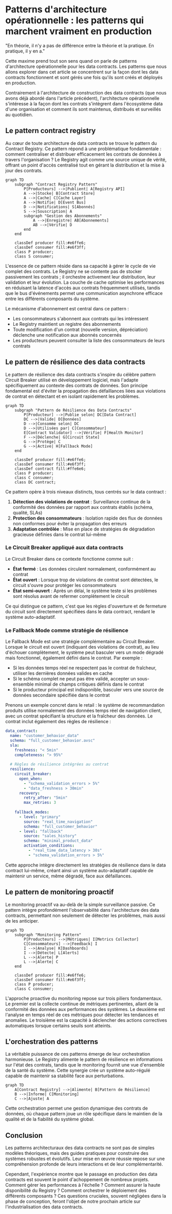 # Patterns d'architecture opérationnelle : les patterns qui marchent vraiment en production

"En théorie, il n'y a pas de différence entre la théorie et la pratique. En pratique, il y en a." 

Cette maxime prend tout son sens quand on parle de patterns d'architecture opérationnelle pour les data contracts. Les patterns que nous allons explorer dans cet article se concentrent sur la façon dont les data contracts fonctionnent et sont gérés une fois qu'ils sont créés et déployés en production.

Contrairement à l'architecture de construction des data contracts (que nous avons déjà abordé dans l'article précédent), l'architecture opérationnelle s'intéresse à la façon dont les contrats s'intègrent dans l'écosystème data d'une organisation et comment ils sont maintenus, distribués et surveillés au quotidien.

## Le pattern contract registry

Au cœur de toute architecture de data contracts se trouve le pattern du Contract Registry. Ce pattern répond à une problématique fondamentale : comment centraliser et distribuer efficacement les contrats de données à travers l'organisation ? Le Registry agit comme une source unique de vérité, offrant un point d'accès centralisé tout en gérant la distribution et la mise à jour des contrats.

```mermaid
graph TD
    subgraph "Contract Registry Pattern"
        P[Producteurs] -->|Publient| A[Registry API]
        A -->|Stocke| B[Contract Store]
        A -->|Cache| C[Cache Layer]
        A -->|Notifie| D[Event Bus]
        D -->|Notifications| S[Abonnés]
        S -->|Souscription| A
        subgraph "Gestion des Abonnements"
            A -->|Enregistre| AB[Abonnements]
            AB -->|Vérifie| D
        end
    end

    classDef producer fill:#e6ffe6;
    classDef consumer fill:#e6f3ff;
    class P producer;
    class S consumer;
```

L'essence de ce pattern réside dans sa capacité à gérer le cycle de vie complet des contrats. Le Registry ne se contente pas de stocker passivement les contrats ; il orchestre activement leur distribution, leur validation et leur évolution. La couche de cache optimise les performances en réduisant la latence d'accès aux contrats fréquemment utilisés, tandis que le bus d'événements permet une communication asynchrone efficace entre les différents composants du système.

Le mécanisme d'abonnement est central dans ce pattern :
- Les consommateurs s'abonnent aux contrats qui les intéressent
- Le Registry maintient un registre des abonnements
- Toute modification d'un contrat (nouvelle version, dépréciation) déclenche une notification aux abonnés concernés
- Les producteurs peuvent consulter la liste des consommateurs de leurs contrats

## Le pattern de résilience des data contracts

Le pattern de résilience des data contracts s'inspire du célèbre pattern Circuit Breaker utilisé en développement logiciel, mais l'adapte spécifiquement au contexte des contrats de données. Son principe fondamental est d'éviter la propagation des défaillances liées aux violations de contrat en détectant et en isolant rapidement les problèmes.

```mermaid
graph TD
    subgraph "Pattern de Résilience des Data Contracts"
        P[Producteur] -->|Publie selon| DC[Data Contract]
        DC -->|Valide| D[Données]
        D -->|Consomme selon| DC
        D -->|Utilisées par| C[Consommateur]
        E[Contract Validator] -->|Vérifie| F[Health Monitor]
        F -->|Déclenche| G[Circuit State]
        G -->|Protège| C
        G -->|Active| H[Fallback Mode]
    end

    classDef producer fill:#e6ffe6;
    classDef consumer fill:#e6f3ff;
    classDef contract fill:#ffe6e6;
    class P producer;
    class C consumer;
    class DC contract;
```

Ce pattern opère à trois niveaux distincts, tous centrés sur le data contract :

1. **Détection des violations de contrat** : Surveillance continue de la conformité des données par rapport aux contrats établis (schéma, qualité, SLAs)
2. **Protection des consommateurs** : Isolation rapide des flux de données non conformes pour éviter la propagation des erreurs
3. **Adaptation contrôlée** : Mise en place de stratégies de dégradation gracieuse définies dans le contrat lui-même

### Le Circuit Breaker appliqué aux data contracts

Le Circuit Breaker dans ce contexte fonctionne comme suit :
- **État fermé** : Les données circulent normalement, conformément au contrat
- **État ouvert** : Lorsque trop de violations de contrat sont détectées, le circuit s'ouvre pour protéger les consommateurs
- **État semi-ouvert** : Après un délai, le système teste si les problèmes sont résolus avant de refermer complètement le circuit

Ce qui distingue ce pattern, c'est que les règles d'ouverture et de fermeture du circuit sont directement spécifiées dans le data contract, rendant le système auto-adaptatif.

### Le Fallback Mode comme stratégie de résilience

Le Fallback Mode est une stratégie complémentaire au Circuit Breaker. Lorsque le circuit est ouvert (indiquant des violations de contrat), au lieu d'échouer complètement, le système peut basculer vers un mode dégradé mais fonctionnel, également défini dans le contrat. Par exemple :

- Si les données temps réel ne respectent pas le contrat de fraîcheur, utiliser les dernières données valides en cache
- Si le schéma complet ne peut pas être validé, accepter un sous-ensemble minimal de champs critiques définis dans le contrat
- Si le producteur principal est indisponible, basculer vers une source de données secondaire spécifiée dans le contrat

Prenons un exemple concret dans le retail : le système de recommandation produits utilise normalement des données temps réel de navigation client, avec un contrat spécifiant la structure et la fraîcheur des données. Le contrat inclut également des règles de résilience :

```yaml
data_contract:
  name: "customer_behavior_data"
  schema: "full_customer_behavior.avsc"
  sla:
    freshness: "< 5min"
    completeness: "> 95%"
  
  # Règles de résilience intégrées au contrat
  resilience:
    circuit_breaker:
      open_when:
        - "schema_validation_errors > 5%"
        - "data_freshness > 30min"
      recovery:
        retry_after: "5min"
        max_retries: 3
    
    fallback_modes:
      - level: "primary"
        source: "real_time_navigation"
        schema: "full_customer_behavior"
      - level: "fallback"
        source: "sales_history"
        schema: "minimal_product_data"
        activation_conditions:
          - "real_time_data_latency > 30s"
          - "schema_validation_errors > 5%"
```

Cette approche intègre directement les stratégies de résilience dans le data contract lui-même, créant ainsi un système auto-adaptatif capable de maintenir un service, même dégradé, face aux défaillances.

## Le pattern de monitoring proactif

Le monitoring proactif va au-delà de la simple surveillance passive. Ce pattern intègre profondément l'observabilité dans l'architecture des data contracts, permettant non seulement de détecter les problèmes, mais aussi de les anticiper.

```mermaid
graph TD
    subgraph "Monitoring Pattern"
        P[Producteurs] -->|Métriques| I[Metrics Collector]
        C[Consommateurs] -->|Feedback| I
        I -->|Analyse| K[Dashboards]
        I -->|Détecte| L[Alerts]
        L -->|Alerte| P
        L -->|Alerte| C
    end

    classDef producer fill:#e6ffe6;
    classDef consumer fill:#e6f3ff;
    class P producer;
    class C consumer;
```

L'approche proactive du monitoring repose sur trois piliers fondamentaux. Le premier est la collecte continue de métriques pertinentes, allant de la conformité des données aux performances des systèmes. Le deuxième est l'analyse en temps réel de ces métriques pour détecter les tendances et anomalies. Le troisième est la capacité à déclencher des actions correctives automatiques lorsque certains seuils sont atteints.

## L'orchestration des patterns

La véritable puissance de ces patterns émerge de leur orchestration harmonieuse. Le Registry alimente le pattern de résilience en informations sur l'état des contrats, tandis que le monitoring fournit une vue d'ensemble de la santé du système. Cette synergie crée un système auto-régulé capable de maintenir sa stabilité face aux perturbations.

```mermaid
graph TD
    A[Contract Registry] -->|Alimente| B[Pattern de Résilience]
    B -->|Informe| C[Monitoring]
    C -->|Ajuste| A
```

Cette orchestration permet une gestion dynamique des contrats de données, où chaque pattern joue un rôle spécifique dans le maintien de la qualité et de la fiabilité du système global.

## Conclusion

Les patterns architecturaux des data contracts ne sont pas de simples modèles théoriques, mais des guides pratiques pour construire des systèmes robustes et évolutifs. Leur mise en œuvre réussie repose sur une compréhension profonde de leurs interactions et de leur complémentarité.

Cependant, l'expérience montre que le passage en production des data contracts est souvent le point d'achoppement de nombreux projets. Comment gérer les performances à l'échelle ? Comment assurer la haute disponibilité du Registry ? Comment orchestrer le déploiement des différents composants ? Ces questions cruciales, souvent négligées dans la phase de conception, feront l'objet de notre prochain article sur l'industrialisation des data contracts.
